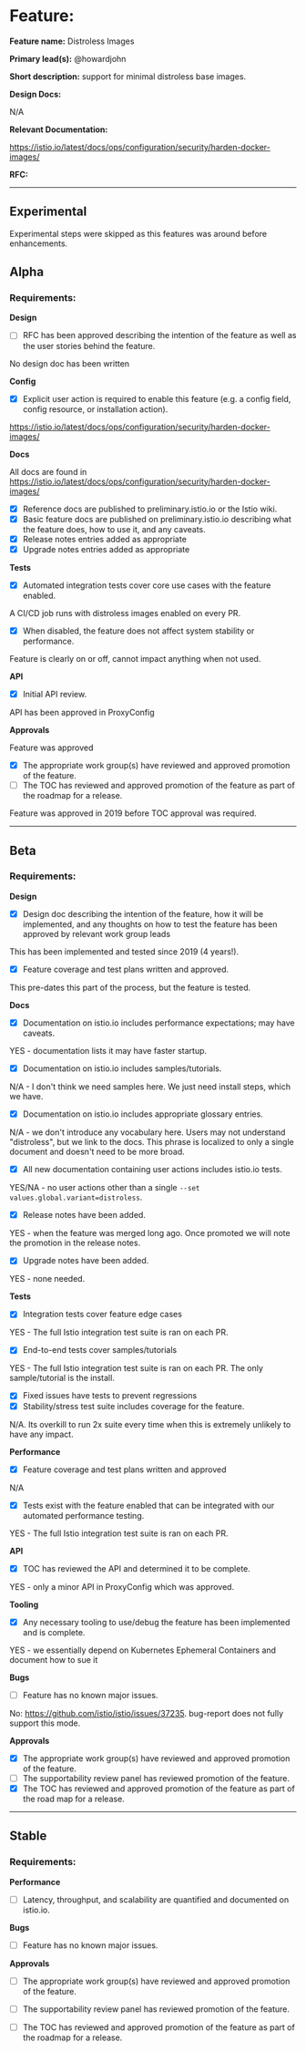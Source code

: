 [//]: # (The syntax preceeding this line is a comment marker used to help guide the author in populating this document)
[//]: # (to github. Unlike HTML comments commonly used throughout istio.io documentation, this comment will not be rendered)
[//]: # (by github. Comments must be separated by carriage return preceding and concluding the text and be a single line.)

[//]: # (This is a living document representing the maturity of a feature. Completion of this template enables Istio work groups)
[//]: # (to collect information on potential new functionality. This template should be completed before users are exposed to)
[//]: # (any new experimental feature. Please complete this template during development.)

[//]: # (The feature implementation section must be completed before submission of the document.)

# Feature:

[//]: # (All information in this section is mandatory.)

**Feature name:** Distroless Images

[//]: # (The name of the feature, e.g. Multiple control planes)

**Primary lead(s):** @howardjohn

[//]: # (The primary lead or leads responsible for the feature. These individuals serve as a point of contact for the feature.)

**Short description:** support for minimal distroless base images.

[//]: # (A short description of the feature. One or two sentences maximum.)


**Design Docs:**

[//]: # (Design docs for feature)

N/A

**Relevant Documentation:**

[//]: # (Links to relevant documentation for feature)

https://istio.io/latest/docs/ops/configuration/security/harden-docker-images/

**RFC:**

[//]: # (Link to RFC for feature)


---

## Experimental

Experimental steps were skipped as this features was around before enhancements.

## Alpha

### Requirements: 

**Design**

- [ ] RFC has been approved describing the intention of the feature as well as the user stories behind the feature. 

No design doc has been written

**Config**

- [x] Explicit user action is required to enable this feature (e.g. a config field, config resource, or installation action). 

https://istio.io/latest/docs/ops/configuration/security/harden-docker-images/

**Docs**

All docs are found in https://istio.io/latest/docs/ops/configuration/security/harden-docker-images/

- [x] Reference docs are published to preliminary.istio.io or the Istio wiki.
- [x] Basic feature docs are published on preliminary.istio.io describing what the feature does, how to use it, and any caveats. 
- [x] Release notes entries added as appropriate
- [x] Upgrade notes entries added as appropriate

**Tests**


- [x] Automated integration tests cover core use cases with the feature enabled. 

A CI/CD job runs with distroless images enabled on every PR.

- [X] When disabled, the feature does not affect system stability or performance. 

Feature is clearly on or off, cannot impact anything when not used.

**API**

- [x] Initial API review.

API has been approved in ProxyConfig

**Approvals**

Feature was approved 

- [x] The appropriate work group(s) have reviewed and approved promotion of the feature.
- [ ] The TOC has reviewed and approved promotion of the feature as part of the
	roadmap for a release.

Feature was approved in 2019 before TOC approval was required.

---

## Beta

### Requirements: 

**Design**

- [x] Design doc describing the intention of the feature, how it will be
	implemented, and any thoughts on how to test the feature has been approved by
	relevant work group leads

This has been implemented and tested since 2019 (4 years!).

- [x] Feature coverage and test plans written and approved.

This pre-dates this part of the process, but the feature is tested.

**Docs** 

- [x] Documentation on istio.io includes performance expectations; may have caveats. 

YES - documentation lists it may have faster startup.

- [x] Documentation on istio.io includes samples/tutorials. 

N/A - I don't think we need samples here. We just need install steps, which we have.

- [x] Documentation on istio.io includes appropriate glossary entries. 

N/A - we don't introduce any vocabulary here. Users may not understand "distroless", but we link to the docs. This phrase is localized to only a single document and doesn't need to be more broad.

- [x] All new documentation containing user actions includes istio.io tests.

YES/NA - no user actions other than a single `--set values.global.variant=distroless`.

- [x] Release notes have been added. 

YES - when the feature was merged long ago. Once promoted we will note the promotion in the release notes.

- [x] Upgrade notes have been added. 

YES - none needed.

**Tests**

- [x] Integration tests cover feature edge cases

YES - The full Istio integration test suite is ran on each PR.

- [x] End-to-end tests cover samples/tutorials

YES - The full Istio integration test suite is ran on each PR. The only sample/tutorial is the install.

- [x] Fixed issues have tests to prevent regressions
- [x] Stability/stress test suite includes coverage for the feature.

N/A. Its overkill to run 2x suite every time when this is extremely unlikely to have any impact.

**Performance**

- [x] Feature coverage and test plans written and approved 

N/A

- [x] Tests exist with the feature enabled that can be integrated with our automated performance testing.

YES - The full Istio integration test suite is ran on each PR.

**API**

- [x] TOC has reviewed the API and determined it to be complete. 

YES - only a minor API in ProxyConfig which was approved.

**Tooling**

- [x] Any necessary tooling to use/debug the feature has been implemented and is complete. 

YES - we essentially depend on Kubernetes Ephemeral Containers and document how to sue it

**Bugs**

- [ ] Feature has no known major issues.

No: https://github.com/istio/istio/issues/37235. bug-report does not fully support this mode.

**Approvals**

- [x] The appropriate work group(s) have reviewed and approved promotion of the feature.
- [ ] The supportability review panel has reviewed promotion of the feature.  
- [x] The TOC has reviewed and approved promotion of the feature as part of the
	road map for a release.

---

## Stable

### Requirements: 

**Performance**

- [ ] Latency, throughput, and scalability are quantified and documented on
	istio.io. 

**Bugs**

- [ ] Feature has no known major issues. 

**Approvals**

- [ ] The appropriate work group(s) have reviewed and approved promotion of the feature.
- [ ] The supportability review panel has reviewed promotion of the feature.  
- [ ] The TOC has reviewed and approved promotion of the feature as part of the
	roadmap for a release.


